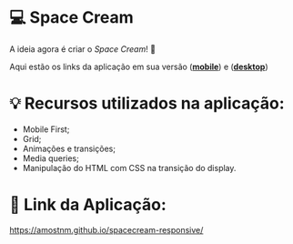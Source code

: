 # 💻 Space Cream
A ideia agora é criar o _Space Cream_! 🚀

Aqui estão os links da aplicação em sua versão ([**mobile**](https://www.figma.com/file/My00fuOzUjx1DtuNne8ASH/Stage-03---Mobile-First-(Copy)?t=dBLlQZcTufgLNaqD-0)) e  ([**desktop**](https://www.figma.com/file/pWuqOKsxD55yrVrcaoRqju/Stage-03---Grid-com-anima%C3%A7%C3%B5es-(Copy)?node-id=0-1&t=dBLlQZcTufgLNaqD-0))

# 💡 Recursos utilizados na aplicação:

- Mobile First;
- Grid;
- Animações e transições;
- Media queries;
- Manipulação do HTML com CSS na transição do display.

# 📱 Link da Aplicação:

https://amostnm.github.io/spacecream-responsive/


